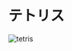 # テトリス

![tetris](https://github.com/Ittalian/Tetris/assets/137425898/6a223d50-d794-45f1-94db-ed5634eca025)

